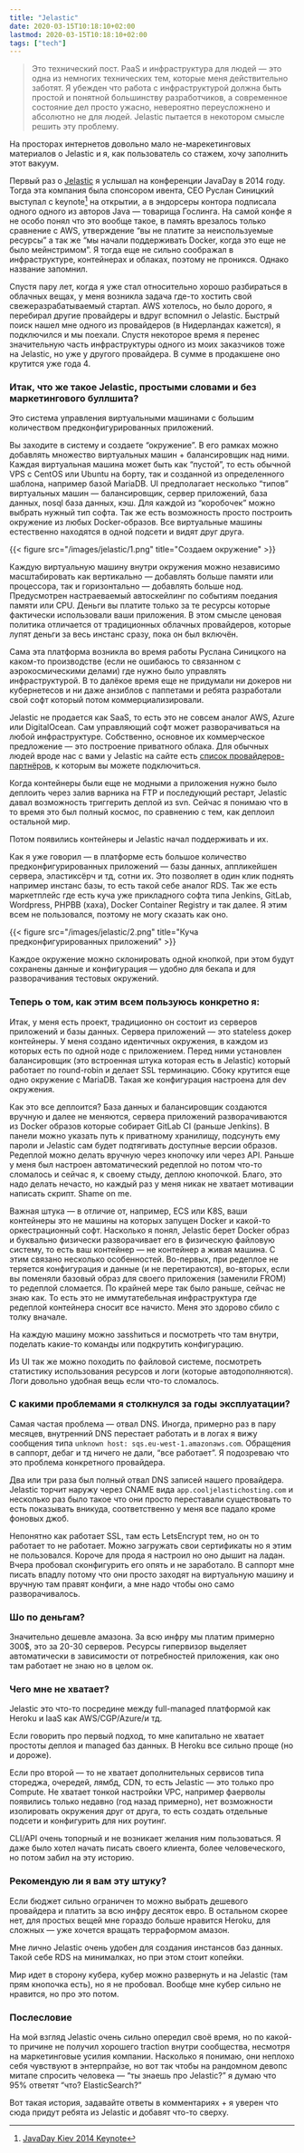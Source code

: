 ```yaml
---
title: "Jelastic"
date: 2020-03-15T10:18:10+02:00
lastmod: 2020-03-15T10:18:10+02:00
tags: ["tech"]
---
```


>Это технический пост. PaaS и инфраструктура для людей — это одна из немногих технических тем, которые меня действительно заботят. Я убежден что работа с инфраструктурой должна быть простой и понятной большинству разработчиков, а современное состояние дел просто ужасно, невероятно переусложнено и абсолютно не для людей. Jelastic пытается в некотором смысле решить эту проблему.

На просторах интернетов довольно мало не-марекетинговых материалов о Jelastic и я, как пользователь со стажем, хочу заполнить этот вакуум.

Первый раз о [Jelastic](https://jelastic.com/) я услышал на конференции JavaDay в 2014 году. Тогда эта компания была спонсором ивента, CEO Руслан Синицкий выступал с keynote[^1] на открытии, а в эндорсеры контора подписала одного одного из авторов Java — товарища Гослинга. На самой конфе я не особо понял что это вообще такое, в память врезалось только сравнение с AWS, утверждение “вы не платите за неиспользуемые ресурсы” а так же “мы начали поддерживать Docker, когда это еще не было мейнстримом”. Я тогда еще не сильно соображал в инфраструктуре, контейнерах и облаках, поэтому не проникся. Однако название запомнил.

Спустя пару лет, когда я уже стал относительно хорошо разбираться в облачных вещах, у меня возникла задача где-то хостить свой свежеразрабатываемый стартап. AWS хотелось, но было дорого, я перебирал другие провайдеры и вдруг вспомнил о Jelastic. Быстрый поиск нашел мне одного из провайдеров (в Нидерландах кажется), я подключился и мы поехали. Спустя некоторое время я перенес значительную часть инфраструктуры одного из моих заказчиков тоже на Jelastic, но уже у другого провайдера. В сумме в продакшене оно крутится уже года 4.

### Итак, что же такое Jelastic, простыми словами и без маркетингового буллшита?

Это система управления виртуальными машинами с большим количеством предконфигурированных приложений.

Вы заходите в систему и создаете “окружение”. В его рамках можно добавлять множество виртуальных машин + балансировщик над ними. Каждая виртуальная машина может быть как “пустой”, то есть обычной VPS с CentOS или Ubuntu на борту, так и созданной из определенного шаблона, например базой MariaDB. UI предполагает несколько “типов” виртуальных машин — балансировщик, сервер приложений, база данных, nosql база данных, кэш. Для каждой из “коробочек” можно выбрать нужный тип софта. Так же есть возможность просто построить окружение из любых Docker-образов. Все виртуальные машины естественно находятся в одной подсети и видят друг друга.

{{< figure src="/images/jelastic/1.png" title="Создаем окружение" >}}

Каждую виртуальную машину внутри окружения можно независимо масштабировать как вертикально — добавлять больше памяти или процессора, так и горизонтально — добавлять больше нод. Предусмотрен настраеваемый автоскейлинг по событиям поедания памяти или CPU. Деньги вы платите только за те ресурсы которые фактически использовали ваши приложения. В этом смысле ценовая политика отличается от традиционных облачных провайдеров, которые лупят деньги за весь инстанс сразу, пока он был включён.

Сама эта платформа возникла во время работы Руслана Синицкого на каком-то производстве (если не ошибаюсь то связанном с аэрокосмическими делами) где нужно было управлять инфраструктурой. В то далёкое время еще не придумали ни докеров ни кубернетесов и ни даже анзиблов с паппетами и ребята разработали свой софт который потом коммерциализировали.

Jelastic не продается как SaaS, то есть это не совсем аналог AWS, Azure или DigitalOcean. Сам управляющий софт может разворачиваться на любой инфраструктуре. Собственно, основное их коммерческое предложение — это построение приватного облака. Для обычных людей вроде нас с вами у Jelastic на сайте есть [список провайдеров-партнёров](https://jelastic.cloud/), к которым вы можете подключиться.

Когда контейнеры были еще не модными а приложения нужно было деплоить через залив варника на FTP и последующий рестарт, Jelastic давал возможность триггерить деплой из svn. Сейчас я понимаю что в то время это был полный космос, по сравнению с тем, как деплоил остальной мир.

Потом появились контейнеры и Jelastic начал поддерживать и их.

Как я уже говорил — в платформе есть большое количество предконфигурированных приложений — базы данных, аппликейшен сервера, эластиксёрч и тд, сотни их. Это позволяет в один клик поднять например инстанс базы, то есть такой себе аналог RDS. Так же есть маркетплейс где есть куча уже прикладного софта типа Jenkins, GitLab, Wordpress, PHPBB (хаха), Docker Container Registry и так далее. Я этим всем не пользовался, поэтому не могу сказать как оно.

{{< figure src="/images/jelastic/2.png" title="Куча предконфигурированных приложений" >}}

Каждое окружение можно склонировать одной кнопкой, при этом будут сохранены данные и конфигурация — удобно для бекапа и для разворачивания тестовых окружений.

### Теперь о том, как этим всем пользуюсь конкретно я:

Итак, у меня есть проект, традиционно он состоит из серверов приложений и базы данных. Сервера приложений — это stateless докер контейнеры. У меня создано идентичных окружения, в каждом из которых есть по одной ноде с приложением. Перед ними установлен балансировщик (это встроенная штука которая есть в Jelastic) который работает по round-robin и делает SSL терминацию. Сбоку крутится еще одно окружение с MariaDB. Такая же конфигурация настроена для dev окружения.

Как это все деплоится? База данных и балансировщик создаются вручную и далее не меняются, сервера приложений разворачиваются из Docker образов которые собирает GitLab CI (раньше Jenkins). В панели можно указать путь к приватному хранилищу, подсунуть ему пароли и Jelastic сам будет подтягивать доступные версии образов. Редеплой можно делать вручную через кнопочку или через API. Раньше у меня был настроен автоматический редеплой но потом что-то сломалось и сейчас я, к своему стыду, деплою кнопочкой. Благо, это надо делать нечасто, но каждый раз у меня никак не хватает мотивации написать скрипт. Shame on me.

Важная штука — в отличие от, например, ECS или K8S, ваши контейнеры это не машины на которых запущен Docker и какой-то оркестрационный софт. Насколько я понял, Jelastic берет Docker образ и буквально физически разворачивает его в физическую файловую систему, то есть ваш контейнер — не контейнер а живая машина. С этим связано несколько особенностей. Во-первых, при редеплое не теряется конфигурация и данные (и не перетираются), во-вторых, если вы поменяли базовый образ для своего приложения (заменили FROM) то редеплой сломается. По крайней мере так было раньше, сейчас не знаю как. То есть это не иммутатебельная инфраструктура где редеплой контейнера сносит все начисто. Меня это здорово сбило с толку вначале.

На каждую машину можно заsshиться и посмотреть что там внутри, поделать какие-то команды или подкрутить конфигурацию.

Из UI так же можно походить по файловой системе, посмотреть статистику использования ресурсов и логи (которые автодополняются). Логи довольно удобная вещь если что-то сломалось.

### С какими проблемами я столкнулся за годы эксплуатации?

Самая частая проблема — отвал DNS. Иногда, примерно раз в пару месяцев, внутренний DNS перестает работать и в логах я вижу сообщения типа `unknown host: sqs.eu-west-1.amazonaws.com`. Обращения в саппорт, дебаг и тд ничего не дали, “все работает”. Я подозреваю что это проблема конкретного провайдера. 

Два или три раза был полный отвал DNS записей нашего провайдера. Jelastic торчит наружу через CNAME вида `app.cooljelastichosting.com` и несколько раз было такое что они просто переставали существовать то есть показывать вникуда, соответственно у меня все падало кроме фоновых джоб.

Непонятно как работает SSL, там есть LetsEncrypt тем, но он то работает то не работает. Можно загружать свои сертификаты но я этим не пользовался. Короче для прода я настроил но оно дышит на ладан. Вчера пробовал сконфигурить его опять и не заработало. В саппорт мне писать впадлу потому что они просто заходят на виртуальную машину и вручную там правят конфиги, а мне надо чтобы оно само разворачивалось.

### Шо по деньгам? 

Значительно дешевле амазона. За всю инфру мы платим примерно 300$, это за 20-30 серверов. Ресурсы гипервизор выделяет автоматически в зависимости от потребностей приложения, как оно там работает не знаю но в целом ок.

### Чего мне не хватает?

Jelastic это что-то посредине между full-managed платформой как Heroku и IaaS как AWS/CGP/Azure/и тд.

Если говорить про первый подход, то мне капитально не хватает простоты деплоя и managed баз данных. В Heroku все сильно проще (но и дороже).

Если про второй — то не хватает дополнительных сервисов типа стореджа, очередей, лямбд, CDN, то есть Jelastic — это только про Compute. Не хватает тонкой настройки VPC, например фаерволы появились только недавно (год назад примерно), нет возможности изолировать окружения друг от друга, то есть создать отдельные подсети и конфигурить для них роутинг.

CLI/API очень топорный и не возникает желания ним пользоваться. Я даже было хотел начать писать своего клиента, более человеческого, но потом забил на эту историю.

### Рекомендую ли я вам эту штуку? 

Если бюджет сильно ограничен то можно выбрать дешевого провайдера и платить за всю инфру десяток евро. В остальном скорее нет, для простых вещей мне гораздо больше нравится Heroku, для сложных — уже хочется вращать терраформом амазон.

Мне лично Jelastic очень удобен для создания инстансов баз данных. Такой себе RDS на минималках, но при этом стоит копейки.

Мир идет в сторону кубера, кубер можно развернуть и на Jelastic (там прям кнопочка есть), но я не пробовал. Вообще мне кубер сильно не нравится, но про это потом.

### Послесловие

На мой взгляд Jelastic очень сильно опередил своё время, но по какой-то причине не получил хорошего traction внутри сообщества, несмотря на маркетинговые усилия компании. Насколько я понимаю, они неплохо себя чувствуют в энтерпрайзе, но вот так чтобы на рандомном девопс митапе спросить человека — “ты знаешь про Jelastic?” я думаю что 95% ответят “что? ElasticSearch?”

Вот такая история, задавайте ответы в комментариях + я уверен что сюда придут ребята из Jelastic и добавят что-то сверху.

[^1]: [JavaDay Kiev 2014 Keynote](https://youtu.be/NrKgO6w6QUI?list=PLlhpyJD4TzMbYWHgSJb2kydmCMnem6YIk&t=6615)